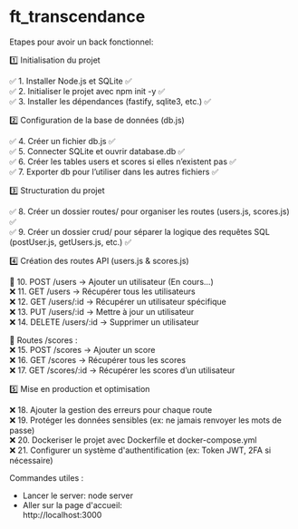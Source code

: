 # ft_transcendance

Etapes pour avoir un back fonctionnel: <br>

1️⃣ Initialisation du projet <br>

✅ 1. Installer Node.js et SQLite ✅ <br>
✅ 2. Initialiser le projet avec npm init -y ✅ <br> 
✅ 3. Installer les dépendances (fastify, sqlite3, etc.) ✅ <br>

2️⃣ Configuration de la base de données (db.js) <br>

✅ 4. Créer un fichier db.js ✅ <br>
✅ 5. Connecter SQLite et ouvrir database.db ✅ <br>
✅ 6. Créer les tables users et scores si elles n’existent pas ✅ <br>
✅ 7. Exporter db pour l’utiliser dans les autres fichiers ✅ <br>

3️⃣ Structuration du projet <br>

✅ 8. Créer un dossier routes/ pour organiser les routes (users.js, scores.js) ✅ <br>
✅ 9. Créer un dossier crud/ pour séparer la logique des requêtes SQL (postUser.js, getUsers.js, etc.) ✅ <br>

4️⃣ Création des routes API (users.js & scores.js) <br>

🔄 10. POST /users → Ajouter un utilisateur (En cours...) <br>
❌ 11. GET /users → Récupérer tous les utilisateurs <br>
❌ 12. GET /users/:id → Récupérer un utilisateur spécifique <br>
❌ 13. PUT /users/:id → Mettre à jour un utilisateur <br>
❌ 14. DELETE /users/:id → Supprimer un utilisateur <br>

📌 Routes /scores : <br>
❌ 15. POST /scores → Ajouter un score <br>
❌ 16. GET /scores → Récupérer tous les scores <br>
❌ 17. GET /scores/:id → Récupérer les scores d’un utilisateur <br>

5️⃣ Mise en production et optimisation <br>

❌ 18. Ajouter la gestion des erreurs pour chaque route <br>
❌ 19. Protéger les données sensibles (ex: ne jamais renvoyer les mots de passe) <br>
❌ 20. Dockeriser le projet avec Dockerfile et docker-compose.yml <br>
❌ 21. Configurer un système d'authentification (ex: Token JWT, 2FA si nécessaire) <br>


Commandes utiles :

- Lancer le server:
node server
- Aller sur la page d'accueil: <br>
http://localhost:3000
